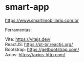# smart-app

https://www.smartimobiliario.com.br

Ferramentas:

Vite: https://vitejs.dev/ <br/>
ReactJS: https://pt-br.reactjs.org/ <br/>
Bootstrap: https://getbootstrap.com/ <br/>
Axios: https://axios-http.com/
